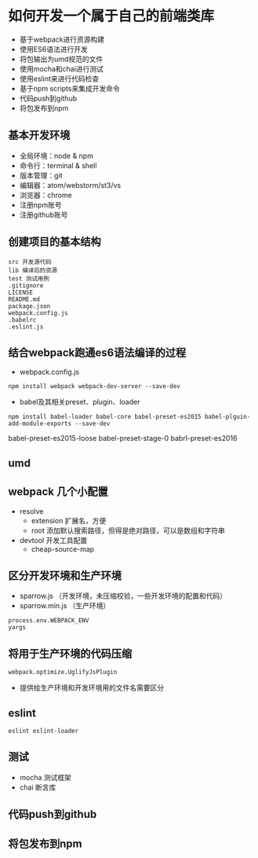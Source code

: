 # 如何开发一个属于自己的前端类库

- 基于webpack进行资源构建
- 使用ES6语法进行开发
- 将包输出为umd规范的文件
- 使用mocha和chai进行测试
- 使用eslint来进行代码检查
- 基于npm scripts来集成开发命令
- 代码push到github
- 将包发布到npm

## 基本开发环境

- 全局环境：node & npm
- 命令行：terminal & shell
- 版本管理：git
- 编辑器：atom/webstorm/st3/vs
- 浏览器：chrome
- 注册npm账号
- 注册github账号

## 创建项目的基本结构

```
src 开发源代码
lib 编译后的资源
test 测试用例
.gitignore
LICENSE
README.md
package.json
webpack.config.js
.babelrc
.eslint.js
```

## 结合webpack跑通es6语法编译的过程

- webpack.config.js
```
npm install webpack webpack-dev-server --save-dev
```
- babel及其相关preset、plugin、loader
```
npm install babel-loader babel-core babel-preset-es2015 babel-plguin-add-module-exports --save-dev
```

babel-preset-es2015-loose
babel-preset-stage-0
babrl-preset-es2016

## umd

## webpack 几个小配置

- resolve
	- extension 扩展名，方便
	- root 添加默认搜索路径，但得是绝对路径，可以是数组和字符串
- devtool 开发工具配置
	- cheap-source-map

## 区分开发环境和生产环境

- sparrow.js （开发环境，未压缩校验，一些开发环境的配置和代码）
- sparrow.min.js （生产环境）

```
process.env.WEBPACK_ENV
yargs
```

## 将用于生产环境的代码压缩


```
webpack.optimize.UglifyJsPlugin
```

- 提供给生产环境和开发环境用的文件名需要区分

## eslint

```
eslint eslint-loader
```

## 测试

- mocha 测试框架
- chai 断言库

## 代码push到github

## 将包发布到npm
